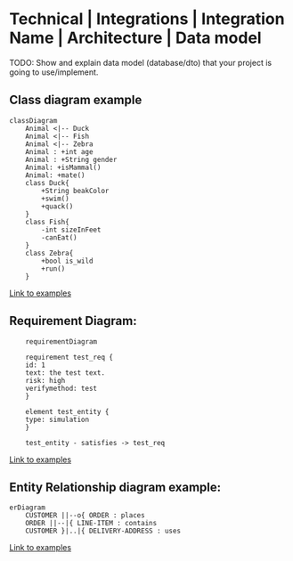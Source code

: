 # Technical | Integrations | Integration Name | Architecture | Data model

TODO: Show and explain data model (database/dto) that your project is going to use/implement.

## Class diagram example

``` mermaid
classDiagram
    Animal <|-- Duck
    Animal <|-- Fish
    Animal <|-- Zebra
    Animal : +int age
    Animal : +String gender
    Animal: +isMammal()
    Animal: +mate()
    class Duck{
        +String beakColor
        +swim()
        +quack()
    }
    class Fish{
        -int sizeInFeet
        -canEat()
    }
    class Zebra{
        +bool is_wild
        +run()
    }
```

[Link to examples](https://github.com/mermaid-js/mermaid/blob/develop/docs/classDiagram.md)

## Requirement Diagram:

``` mermaid
    requirementDiagram

    requirement test_req {
    id: 1
    text: the test text.
    risk: high
    verifymethod: test
    }

    element test_entity {
    type: simulation
    }

    test_entity - satisfies -> test_req
```

[Link to examples](https://github.com/mermaid-js/mermaid/blob/develop/docs/requirementDiagram.md)

## Entity Relationship diagram example:

``` mermaid
erDiagram
    CUSTOMER ||--o{ ORDER : places
    ORDER ||--|{ LINE-ITEM : contains
    CUSTOMER }|..|{ DELIVERY-ADDRESS : uses
```

[Link to examples](https://github.com/mermaid-js/mermaid/blob/develop/docs/entityRelationshipDiagram.md)

